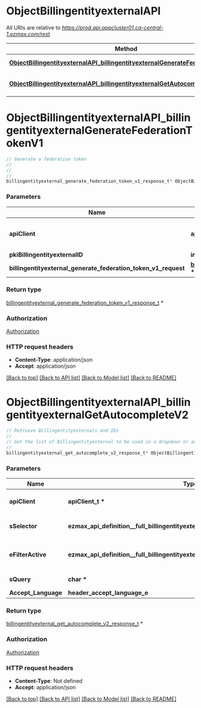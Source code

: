 # ObjectBillingentityexternalAPI

All URIs are relative to *https://prod.api.appcluster01.ca-central-1.ezmax.com/rest*

Method | HTTP request | Description
------------- | ------------- | -------------
[**ObjectBillingentityexternalAPI_billingentityexternalGenerateFederationTokenV1**](ObjectBillingentityexternalAPI.md#ObjectBillingentityexternalAPI_billingentityexternalGenerateFederationTokenV1) | **POST** /1/object/billingentityexternal/{pkiBillingentityexternalID}/generateFederationToken | Generate a federation token
[**ObjectBillingentityexternalAPI_billingentityexternalGetAutocompleteV2**](ObjectBillingentityexternalAPI.md#ObjectBillingentityexternalAPI_billingentityexternalGetAutocompleteV2) | **GET** /2/object/billingentityexternal/getAutocomplete/{sSelector} | Retrieve Billingentityexternals and IDs


# **ObjectBillingentityexternalAPI_billingentityexternalGenerateFederationTokenV1**
```c
// Generate a federation token
//
// 
//
billingentityexternal_generate_federation_token_v1_response_t* ObjectBillingentityexternalAPI_billingentityexternalGenerateFederationTokenV1(apiClient_t *apiClient, int *pkiBillingentityexternalID, billingentityexternal_generate_federation_token_v1_request_t *billingentityexternal_generate_federation_token_v1_request);
```

### Parameters
Name | Type | Description  | Notes
------------- | ------------- | ------------- | -------------
**apiClient** | **apiClient_t \*** | context containing the client configuration |
**pkiBillingentityexternalID** | **int \*** |  | 
**billingentityexternal_generate_federation_token_v1_request** | **[billingentityexternal_generate_federation_token_v1_request_t](billingentityexternal_generate_federation_token_v1_request.md) \*** |  | 

### Return type

[billingentityexternal_generate_federation_token_v1_response_t](billingentityexternal_generate_federation_token_v1_response.md) *


### Authorization

[Authorization](../README.md#Authorization)

### HTTP request headers

 - **Content-Type**: application/json
 - **Accept**: application/json

[[Back to top]](#) [[Back to API list]](../README.md#documentation-for-api-endpoints) [[Back to Model list]](../README.md#documentation-for-models) [[Back to README]](../README.md)

# **ObjectBillingentityexternalAPI_billingentityexternalGetAutocompleteV2**
```c
// Retrieve Billingentityexternals and IDs
//
// Get the list of Billingentityexternal to be used in a dropdown or autocomplete control.
//
billingentityexternal_get_autocomplete_v2_response_t* ObjectBillingentityexternalAPI_billingentityexternalGetAutocompleteV2(apiClient_t *apiClient, ezmax_api_definition__full_billingentityexternalGetAutocompleteV2_sSelector_e sSelector, ezmax_api_definition__full_billingentityexternalGetAutocompleteV2_eFilterActive_e eFilterActive, char *sQuery, header_accept_language_e Accept_Language);
```

### Parameters
Name | Type | Description  | Notes
------------- | ------------- | ------------- | -------------
**apiClient** | **apiClient_t \*** | context containing the client configuration |
**sSelector** | **ezmax_api_definition__full_billingentityexternalGetAutocompleteV2_sSelector_e** | The type of Billingentityexternals to return | 
**eFilterActive** | **ezmax_api_definition__full_billingentityexternalGetAutocompleteV2_eFilterActive_e** | Specify which results we want to display. | [optional] [default to &#39;Active&#39;]
**sQuery** | **char \*** | Allow to filter the returned results | [optional] 
**Accept_Language** | **header_accept_language_e** |  | [optional] 

### Return type

[billingentityexternal_get_autocomplete_v2_response_t](billingentityexternal_get_autocomplete_v2_response.md) *


### Authorization

[Authorization](../README.md#Authorization)

### HTTP request headers

 - **Content-Type**: Not defined
 - **Accept**: application/json

[[Back to top]](#) [[Back to API list]](../README.md#documentation-for-api-endpoints) [[Back to Model list]](../README.md#documentation-for-models) [[Back to README]](../README.md)

